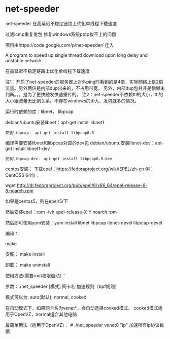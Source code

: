 # net-speeder
net-speeder 在高延迟不稳定链路上优化单线程下载速度 

过滤icmp重复发包
修复windows系统pptp拔不上的问题

项目由https://code.google.com/p/net-speeder/  迁入


A program to speed up single thread download upon long delay and unstable network

在高延迟不稳定链路上优化单线程下载速度

注1：开启了net-speeder的服务器上对外ping时看到的是4倍，实际网络上是2倍流量。另外两倍是内部dup出来的，不占用带宽。
另外，内部dup包并非是偷懒未判断。。。是为了更快触发快速重传的。
注2：net-speeder不依赖ttl的大小，ttl的大小跟流量无比例关系。不存在windows的ttl大，发包就多的情况。

运行时依赖的库：libnet， libpcap

debian/ubuntu安装libnet：apt-get install libnet1

    安装libpcap： apt-get install libpcap0.8 

编译需要安装libnet和libpcap对应的dev包 debian/ubuntu安装libnet-dev：apt-get install libnet1-dev

    安装libpcap-dev： apt-get install libpcap0.8-dev 

centos安装： 下载epel：https://fedoraproject.org/wiki/EPEL/zh-cn 例：CentOS6 64位：

wget http://dl.fedoraproject.org/pub/epel/6/x86_64/epel-release-6-8.noarch.rpm

如果是centos5，则在epel/5/下

然后安装epel：rpm -ivh epel-release-X-Y.noarch.rpm

然后即可使用yum安装：yum install libnet libpcap libnet-devel libpcap-devel

编译：

make

安裝：
make install

卸載：
make uninstall

使用方法(需要root权限启动）：

参数：./net_speeder [模式] 网卡名 加速规则（bpf规则）

模式可以为: auto(默认), normal, cooked

在自动模式下，如果网卡名为venet*，会自动选择cooked模式。
cooked模式适用于OpenVZ，normal适合其他电脑

最简单用法（适用于OpenVZ）： # ./net_speeder venet0 "ip" 加速所有ip协议数据
